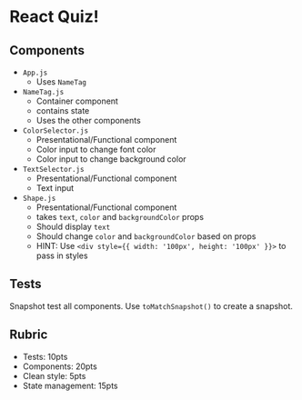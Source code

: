 # React Quiz!

## Components

* `App.js`
  * Uses `NameTag`
* `NameTag.js`
  * Container component
  * contains state
  * Uses the other components
* `ColorSelector.js`
  * Presentational/Functional component
  * Color input to change font color
  * Color input to change background color
* `TextSelector.js`
  * Presentational/Functional component
  * Text input
* `Shape.js`
  * Presentational/Functional component
  * takes `text`, `color` and `backgroundColor` props
  * Should display `text`
  * Should change `color` and `backgroundColor` based on props
  * HINT: Use `<div style={{ width: '100px', height: '100px' }}>` to pass in styles


## Tests

Snapshot test all components. Use `toMatchSnapshot()`
to create a snapshot.

## Rubric

* Tests: 10pts
* Components: 20pts
* Clean style: 5pts
* State management: 15pts

